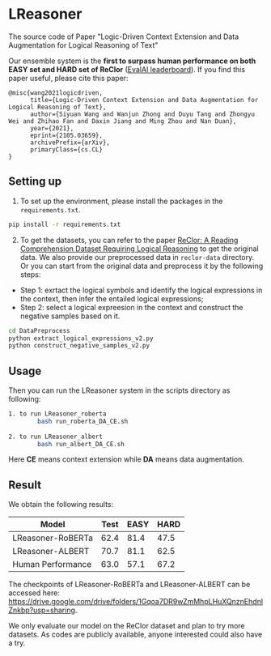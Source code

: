 # LReasoner
The source code of Paper "Logic-Driven Context Extension and Data Augmentation for Logical Reasoning of Text"

Our ensemble system is the **first to surpass human performance on both EASY set and HARD set of ReClor** ([EvalAI leaderboard](https://evalai.cloudcv.org/web/challenges/challenge-page/503/leaderboard/1347)). If you find this paper useful, please cite this paper:
```
@misc{wang2021logicdriven,
      title={Logic-Driven Context Extension and Data Augmentation for Logical Reasoning of Text}, 
      author={Siyuan Wang and Wanjun Zhong and Duyu Tang and Zhongyu Wei and Zhihao Fan and Daxin Jiang and Ming Zhou and Nan Duan},
      year={2021},
      eprint={2105.03659},
      archivePrefix={arXiv},
      primaryClass={cs.CL}
}
```

## Setting up
1. To set up the environment, please install the packages in the `requirements.txt`.
```bash
pip install -r requirements.txt
```

2. To get the datasets, you can refer to the paper [ReClor: A Reading Comprehension Dataset Requiring Logical Reasoning](https://openreview.net/pdf?id=HJgJtT4tvB) to get the original data. We also provide our preprocessed data in `reclor-data` directory. Or you can start from the original data and preprocess it by the following steps:
 * Step 1: exrtact the logical symbols and identify the logical expressions in the context, then infer the entailed logical expressions;
 * Step 2: select a logical expreesion in the context and construct the negative samples based on it.
```bash
cd DataPreprocess
python extract_logical_expressions_v2.py
python construct_negative_samples_v2.py
```

## Usage
Then you can run the LReasoner system in the scripts directory as following:
```bash
1. to run LReasoner_roberta
        bash run_roberta_DA_CE.sh
    
2. to run LReasoner_albert
        bash run_albert_DA_CE.sh
```
Here **CE** means context extension while **DA** means data augmentation.


## Result
We obtain the following results:

|  Model   | Test | EASY | HARD |
|  ----  | ----  | ----  |  ----  |
|  LReasoner-RoBERTa  |  62.4  |  81.4  |  47.5  |
|  LReasoner-ALBERT  |  70.7  |  81.1  |  62.5  |
|  Human Performance  |  63.0  |  57.1  |  67.2  |

The checkpoints of LReasoner-RoBERTa and LReasoner-ALBERT can be accessed here: https://drive.google.com/drive/folders/1Gqoa7DR9wZmMhpLHuXQnznEhdnlZnkbp?usp=sharing.

We only evaluate our model on the ReClor dataset and plan to try more datasets. As codes are publicly available, anyone interested could also have a try. 
